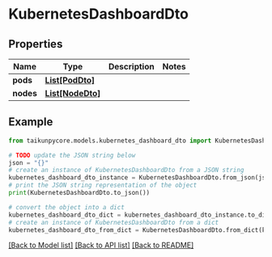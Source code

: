 # KubernetesDashboardDto


## Properties

Name | Type | Description | Notes
------------ | ------------- | ------------- | -------------
**pods** | [**List[PodDto]**](PodDto.md) |  | 
**nodes** | [**List[NodeDto]**](NodeDto.md) |  | 

## Example

```python
from taikunpycore.models.kubernetes_dashboard_dto import KubernetesDashboardDto

# TODO update the JSON string below
json = "{}"
# create an instance of KubernetesDashboardDto from a JSON string
kubernetes_dashboard_dto_instance = KubernetesDashboardDto.from_json(json)
# print the JSON string representation of the object
print(KubernetesDashboardDto.to_json())

# convert the object into a dict
kubernetes_dashboard_dto_dict = kubernetes_dashboard_dto_instance.to_dict()
# create an instance of KubernetesDashboardDto from a dict
kubernetes_dashboard_dto_from_dict = KubernetesDashboardDto.from_dict(kubernetes_dashboard_dto_dict)
```
[[Back to Model list]](../README.md#documentation-for-models) [[Back to API list]](../README.md#documentation-for-api-endpoints) [[Back to README]](../README.md)


